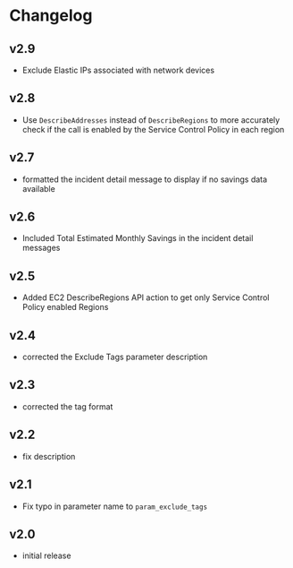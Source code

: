 # Changelog

## v2.9

- Exclude Elastic IPs associated with network devices

## v2.8

- Use `DescribeAddresses` instead of `DescribeRegions` to more accurately check if the call is enabled by the
  Service Control Policy in each region

## v2.7

- formatted the incident detail message to display if no savings data available

## v2.6

- Included Total Estimated Monthly Savings in the incident detail messages

## v2.5

- Added EC2 DescribeRegions API action to get only Service Control Policy enabled Regions

## v2.4

- corrected the Exclude Tags parameter description

## v2.3

- corrected the tag format

## v2.2

- fix description

## v2.1

- Fix typo in parameter name to `param_exclude_tags`

## v2.0

- initial release
